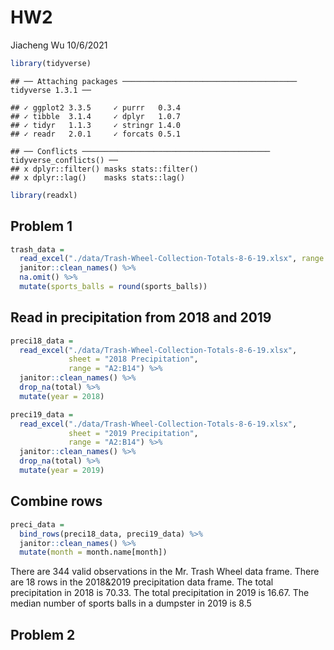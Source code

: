HW2
================
Jiacheng Wu
10/6/2021

``` r
library(tidyverse)
```

    ## ── Attaching packages ─────────────────────────────────────── tidyverse 1.3.1 ──

    ## ✓ ggplot2 3.3.5     ✓ purrr   0.3.4
    ## ✓ tibble  3.1.4     ✓ dplyr   1.0.7
    ## ✓ tidyr   1.1.3     ✓ stringr 1.4.0
    ## ✓ readr   2.0.1     ✓ forcats 0.5.1

    ## ── Conflicts ────────────────────────────────────────── tidyverse_conflicts() ──
    ## x dplyr::filter() masks stats::filter()
    ## x dplyr::lag()    masks stats::lag()

``` r
library(readxl)
```

## Problem 1

``` r
trash_data = 
  read_excel("./data/Trash-Wheel-Collection-Totals-8-6-19.xlsx", range = "A2:N408") %>% 
  janitor::clean_names() %>% 
  na.omit() %>% 
  mutate(sports_balls = round(sports_balls))
```

## Read in precipitation from 2018 and 2019

``` r
preci18_data = 
  read_excel("./data/Trash-Wheel-Collection-Totals-8-6-19.xlsx", 
             sheet = "2018 Precipitation", 
             range = "A2:B14") %>% 
  janitor::clean_names() %>% 
  drop_na(total) %>% 
  mutate(year = 2018)          
```

``` r
preci19_data = 
  read_excel("./data/Trash-Wheel-Collection-Totals-8-6-19.xlsx", 
             sheet = "2019 Precipitation", 
             range = "A2:B14") %>% 
  janitor::clean_names() %>% 
  drop_na(total) %>% 
  mutate(year = 2019)          
```

## Combine rows

``` r
preci_data = 
  bind_rows(preci18_data, preci19_data) %>% 
  janitor::clean_names() %>% 
  mutate(month = month.name[month]) 
```

There are 344 valid observations in the Mr. Trash Wheel data frame.
There are 18 rows in the 2018&2019 precipitation data frame. The total
precipitation in 2018 is 70.33. The total precipitation in 2019 is
16.67. The median number of sports balls in a dumpster in 2019 is 8.5

## Problem 2

